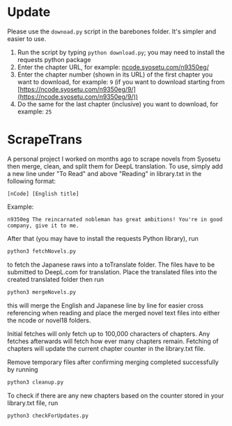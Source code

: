 # Update
Please use the ```downoad.py``` script in the barebones folder. It's simpler and easier to use.
1) Run the script by typing ```python download.py```; you may need to install the requests python package
2) Enter the chapter URL, for example: [ncode.syosetu.com/n9350eg/](ncode.syosetu.com/n9350eg/)
3) Enter the chapter number (shown in its URL) of the first chapter you want to download, for example: ```9``` (if you want to download starting from [https://ncode.syosetu.com/n9350eg/9/](https://ncode.syosetu.com/n9350eg/9/))
4) Do the same for the last chapter (inclusive) you want to download, for example: ```25```

# ScrapeTrans

A personal project I worked on months ago to scrape novels from Syosetu then merge, clean, and split them for DeepL translation. To use, simply add a new line under "To Read" and above "Reading" in library.txt in the following format:

```plain
[nCode] [English title]
```

Example:

```plain
n9350eg The reincarnated nobleman has great ambitions! You're in good company, give it to me.
```

After that (you may have to install the requests Python library), run

```bash
python3 fetchNovels.py
```

to fetch the Japanese raws into a toTranslate folder. The files have to be submitted to DeepL.com for translation. Place the translated files into the created translated folder then run

```bash
python3 mergeNovels.py
```

this will merge the English and Japanese line by line for easier cross referencing when reading and place the merged novel text files into either the ncode or novel18 folders.

Initial fetches will only fetch up to 100,000 characters of chapters. Any fetches afterwards will fetch how ever many chapters remain. Fetching of chapters will update the current chapter counter in the library.txt file.

Remove temporary files after confirming merging completed successfully by running

```bash
python3 cleanup.py
```

To check if there are any new chapters based on the counter stored in your library.txt file, run

```bash
python3 checkForUpdates.py
```

